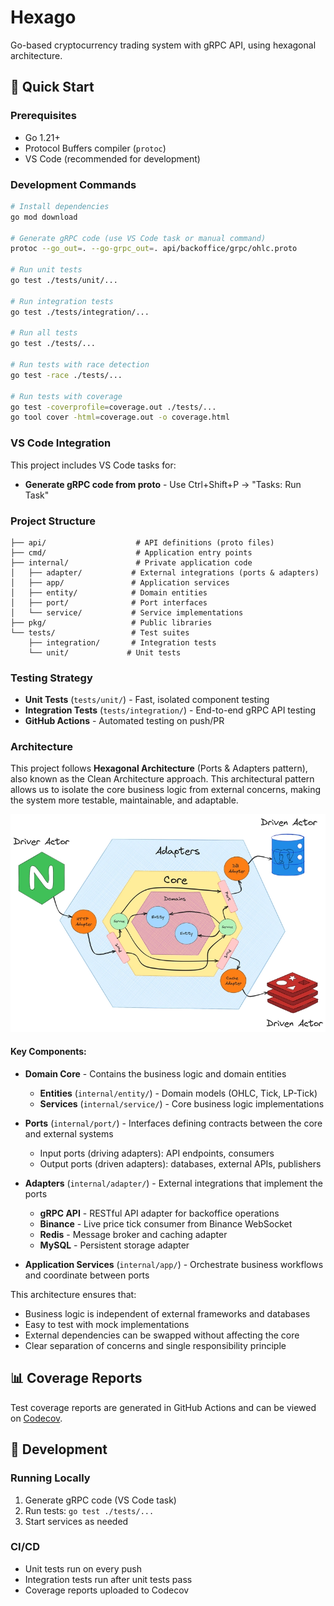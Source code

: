 # Hexago

Go-based cryptocurrency trading system with gRPC API, using hexagonal architecture.

## 🚀 Quick Start

### Prerequisites
- Go 1.21+ 
- Protocol Buffers compiler (`protoc`)
- VS Code (recommended for development)

### Development Commands

```bash
# Install dependencies
go mod download

# Generate gRPC code (use VS Code task or manual command)
protoc --go_out=. --go-grpc_out=. api/backoffice/grpc/ohlc.proto

# Run unit tests
go test ./tests/unit/...

# Run integration tests  
go test ./tests/integration/...

# Run all tests
go test ./tests/...

# Run tests with race detection
go test -race ./tests/...

# Run tests with coverage
go test -coverprofile=coverage.out ./tests/...
go tool cover -html=coverage.out -o coverage.html
```

### VS Code Integration

This project includes VS Code tasks for:
- **Generate gRPC code from proto** - Use Ctrl+Shift+P → "Tasks: Run Task"

### Project Structure

```
├── api/                    # API definitions (proto files)
├── cmd/                    # Application entry points
├── internal/               # Private application code
│   ├── adapter/           # External integrations (ports & adapters)
│   ├── app/               # Application services  
│   ├── entity/            # Domain entities
│   ├── port/              # Port interfaces
│   └── service/           # Service implementations
├── pkg/                   # Public libraries
└── tests/                 # Test suites
    ├── integration/       # Integration tests
    └── unit/             # Unit tests
```

### Testing Strategy

- **Unit Tests** (`tests/unit/`) - Fast, isolated component testing
- **Integration Tests** (`tests/integration/`) - End-to-end gRPC API testing
- **GitHub Actions** - Automated testing on push/PR

### Architecture

This project follows **Hexagonal Architecture** (Ports & Adapters pattern), also known as the Clean Architecture approach. This architectural pattern allows us to isolate the core business logic from external concerns, making the system more testable, maintainable, and adaptable.

![Hexagonal Architecture Diagram](hexagonal.png)

#### Key Components:

- **Domain Core** - Contains the business logic and domain entities
  - **Entities** (`internal/entity/`) - Domain models (OHLC, Tick, LP-Tick)
  - **Services** (`internal/service/`) - Core business logic implementations

- **Ports** (`internal/port/`) - Interfaces defining contracts between the core and external systems
  - Input ports (driving adapters): API endpoints, consumers
  - Output ports (driven adapters): databases, external APIs, publishers

- **Adapters** (`internal/adapter/`) - External integrations that implement the ports
  - **gRPC API** - RESTful API adapter for backoffice operations
  - **Binance** - Live price tick consumer from Binance WebSocket
  - **Redis** - Message broker and caching adapter
  - **MySQL** - Persistent storage adapter

- **Application Services** (`internal/app/`) - Orchestrate business workflows and coordinate between ports

This architecture ensures that:
- Business logic is independent of external frameworks and databases
- Easy to test with mock implementations
- External dependencies can be swapped without affecting the core
- Clear separation of concerns and single responsibility principle

## 📊 Coverage Reports

Test coverage reports are generated in GitHub Actions and can be viewed on [Codecov](https://codecov.io).

## 🔧 Development

### Running Locally
1. Generate gRPC code (VS Code task)
2. Run tests: `go test ./tests/...`
3. Start services as needed

### CI/CD
- Unit tests run on every push
- Integration tests run after unit tests pass
- Coverage reports uploaded to Codecov